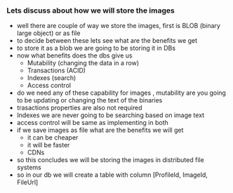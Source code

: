 ### Lets discuss about how we will store the images
- well there are couple of way we store the images, first is BLOB (binary large object) or as file
- to decide between these lets see what are the benefits we get
- to store it as a blob we are going to be storing it in DBs
- now what benefits does the dbs give us
   - Mutability (changing the data in a row)
   - Transactions (ACID)
   - Indexes (search)
   - Access control
- do we need any of these capability for images , mutability are you going to be updating or changing the text of the binaries
- trasactions properties are also not required
- Indexes we are never going to be searching based on image text
- access control will be same as implementing in both
- if we save images as file what are the benefits we will get
    -  it can be cheaper
    -  it will be faster
    -  CDNs
- so this concludes we will be storing the images in distributed file systems
- so in our db we will create a table with column [ProfileId, ImageId, FileUrl]
